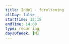 ```yaml
---
title: Indel - forelsening
allDay: false
startTime: 12:15
endTime: 14:00
type: recurring
daysOfWeek: [M]
---
```

